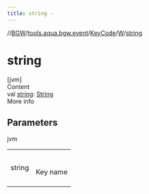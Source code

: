 ```yaml
---
title: string -
---
```

//[BGW](../../../../index.md)/[tools.aqua.bgw.event](../../index.md)/[KeyCode](../index.md)/[W](index.md)/[string](string.md)



# string  
[jvm]  
Content  
val [string](string.md): [String](https://kotlinlang.org/api/latest/jvm/stdlib/kotlin/-string/index.html)  
More info  


## Parameters  
  
jvm  
  
| | |
|---|---|
| <a name="tools.aqua.bgw.event/KeyCode.W/string/#/PointingToDeclaration/"></a>string| <a name="tools.aqua.bgw.event/KeyCode.W/string/#/PointingToDeclaration/"></a><br><br>Key name<br><br>|
  
  



